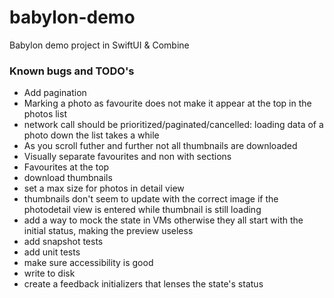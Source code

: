 # babylon-demo
Babylon demo project in SwiftUI &amp; Combine

### Known bugs and TODO's
* Add pagination
* Marking a photo as favourite does not make it appear at the top in the photos list
* network call should be prioritized/paginated/cancelled: loading data of a photo down the list takes a while
* As you scroll futher and further not all thumbnails are downloaded
* Visually separate favourites and non with sections
* Favourites at the top
* download thumbnails
* set a max size for photos in detail view
* thumbnails don't seem to update with the correct image if the photodetail view is entered while thumbnail is still loading
* add a way to mock the state in VMs otherwise they all start with the initial status, making the preview useless
* add snapshot tests
* add unit tests
* make sure accessibility is good
* write to disk
* create a feedback initializers that lenses the state's status
